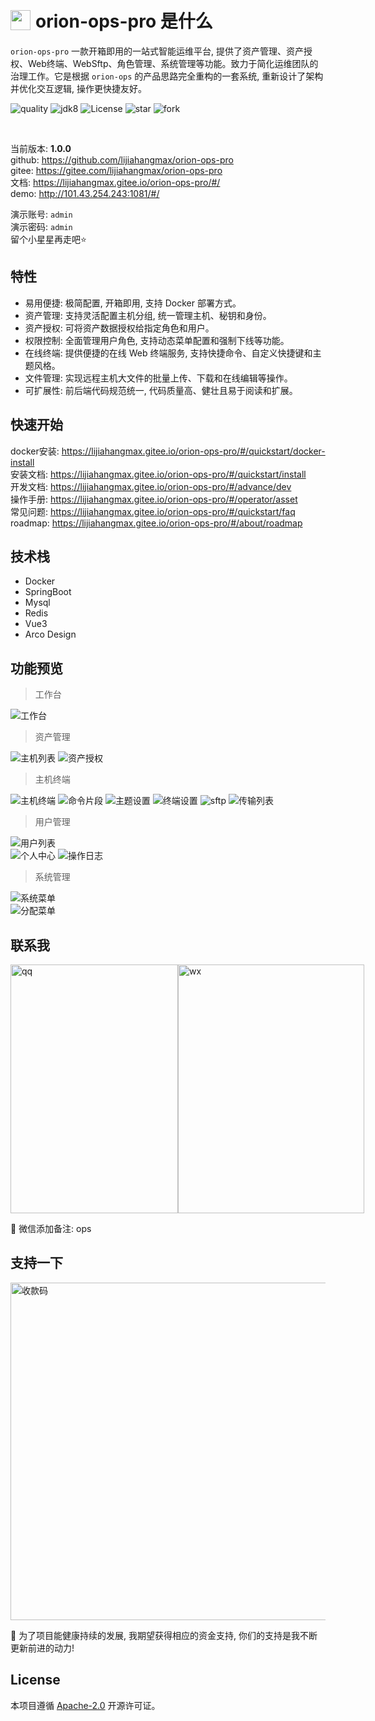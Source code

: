 <h1 style="display: flex; align-items: center;">
 <img style="margin-right: 8px;" src="https://bjuimg.obs.cn-north-4.myhuaweicloud.com/images/2024/2/27/8c687ef1-5711-4a93-9db0-79c010af7902.png" width="32px" height="32px"/> orion-ops-pro 是什么
</h1>

`orion-ops-pro` 一款开箱即用的一站式智能运维平台, 提供了资产管理、资产授权、Web终端、WebSftp、角色管理、系统管理等功能。致力于简化运维团队的治理工作。它是根据 `orion-ops`
的产品思路完全重构的一套系统, 重新设计了架构并优化交互逻辑, 操作更快捷友好。

<p style="text-align: left">
    <a target="_blank" style="text-decoration: none" href="https://app.codacy.com/gh/lijiahangmax/orion-ops-pro/dashboard?utm_source=gh&utm_medium=referral&utm_content=&utm_campaign=Badge_grade">
        <img src="https://app.codacy.com/project/badge/Grade/49eaab3a9a474af3b87e1d21ffec71c4" alt="quality"/>
    </a>
	<a target="_blank" style="text-decoration: none" href="https://www.oracle.com/java/technologies/javase/javase-jdk8-downloads.html">
		<img src="https://img.shields.io/badge/JDK-8+-green.svg" alt="jdk8"/>
	</a>
	<a target="_blank" style="text-decoration: none" href="https://www.apache.org/licenses/LICENSE-2.0">
		<img src="https://img.shields.io/github/license/lijiahangmax/orion-ops-pro" alt="License"/>
	</a>
	<a target="_blank" style="text-decoration: none" href="https://gitee.com/lijiahangmax/orion-ops-pro/stargazers">
		<img src="https://gitee.com/lijiahangmax/orion-ops-pro/badge/star.svg?theme=dark" alt="star"/>
	</a>
	<a target="_blank" style="text-decoration: none" href="https://gitee.com/lijiahangmax/orion-ops-pro/members">
		<img src="https://gitee.com/lijiahangmax/orion-ops-pro/badge/fork.svg?theme=dark" alt="fork"/>
	</a>		
	<!-- <a target="_blank" style="text-decoration: none" href="https://github.com/lijiahangmax/orion-ops-pro">
		<img src="https://img.shields.io/github/stars/lijiahangmax/orion-ops-pro.svg?style=social" alt="star"/>
	</a> -->	
</p>

<br/>  

当前版本: **1.0.0**  
github: https://github.com/lijiahangmax/orion-ops-pro  
gitee: https://gitee.com/lijiahangmax/orion-ops-pro  
文档: https://lijiahangmax.gitee.io/orion-ops-pro/#/    
demo: http://101.43.254.243:1081/#/

演示账号: `admin`    
演示密码: `admin`  
留个小星星再走吧⭐

## 特性

* 易用便捷: 极简配置, 开箱即用, 支持 Docker 部署方式。
* 资产管理: 支持灵活配置主机分组, 统一管理主机、秘钥和身份。
* 资产授权: 可将资产数据授权给指定角色和用户。
* 权限控制: 全面管理用户角色, 支持动态菜单配置和强制下线等功能。
* 在线终端: 提供便捷的在线 Web 终端服务, 支持快捷命令、自定义快捷键和主题风格。
* 文件管理: 实现远程主机大文件的批量上传、下载和在线编辑等操作。
* 可扩展性: 前后端代码规范统一, 代码质量高、健壮且易于阅读和扩展。

[comment]: <> (  FIXME * 批量操作: 支持远程主机批量执行命令 以及 批量执行上传文件)

[comment]: <> (  FIXME * 调度任务: 维护 cron 表达式, 定时执行主机命令)

[comment]: <> (  FIXME * 功能强大: 命令批量执行, 任务定时调度, 远程日志查看, 操作日志全记录等)

## 快速开始

docker安装: https://lijiahangmax.gitee.io/orion-ops-pro/#/quickstart/docker-install   
安装文档: https://lijiahangmax.gitee.io/orion-ops-pro/#/quickstart/install   
开发文档: https://lijiahangmax.gitee.io/orion-ops-pro/#/advance/dev   
操作手册: https://lijiahangmax.gitee.io/orion-ops-pro/#/operator/asset  
常见问题: https://lijiahangmax.gitee.io/orion-ops-pro/#/quickstart/faq  
roadmap: https://lijiahangmax.gitee.io/orion-ops-pro/#/about/roadmap

## 技术栈

* Docker
* SpringBoot
* Mysql
* Redis
* Vue3
* Arco Design

[//]: # ( fixme 免责声明 &#40;注意事项&#41; &#40;在使用平台之前, 请确保您已经了解并同意相关的使用协议和隐私政策。&#41; &#40;为了数据安全, 请定期备份数据和配置, 以防意外丢失或损坏。&#41;)

## 功能预览

> 工作台

![工作台](https://bjuimg.obs.cn-north-4.myhuaweicloud.com/images/2024/2/27/69328bb3-8a8d-47ca-8a5b-d16c56be704b.png "工作台")

> 资产管理

![主机列表](https://bjuimg.obs.cn-north-4.myhuaweicloud.com/images/2024/2/27/8ca59a20-09b6-48e5-b511-c01319d963df.png "主机列表")
![资产授权](https://bjuimg.obs.cn-north-4.myhuaweicloud.com/images/2024/2/27/a6e48de3-5145-4c48-a6a2-b99208cb1ae1.png "资产授权")

> 主机终端

![主机终端](https://bjuimg.obs.cn-north-4.myhuaweicloud.com/images/2024/2/27/7264f870-45c7-4037-9179-6473d254c231.png "主机终端")
![命令片段](https://bjuimg.obs.cn-north-4.myhuaweicloud.com/images/2024/2/27/0803bb07-3776-4de3-bd4a-02931fab7ca7.png "命令片段")
![主题设置](https://bjuimg.obs.cn-north-4.myhuaweicloud.com/images/2024/2/27/89f75025-b0d4-4ccf-b1a7-de311c576ab4.png "主题设置")
![终端设置](https://bjuimg.obs.cn-north-4.myhuaweicloud.com/images/2024/2/27/b6d2da7a-5aaf-4790-b4e9-d8e8428e2122.png "终端设置")
![sftp](https://bjuimg.obs.cn-north-4.myhuaweicloud.com/images/2024/2/27/9c096d5e-3a1c-40e3-b047-1e8725f27726.png "sftp")
![传输列表](https://bjuimg.obs.cn-north-4.myhuaweicloud.com/images/2024/2/27/cebee39c-d5f6-4d82-b4b8-f2734c9a49bf.png "传输列表")

> 用户管理

![用户列表](https://bjuimg.obs.cn-north-4.myhuaweicloud.com/images/2024/2/27/b9ca5bb6-f88a-43e6-888f-b7259df02521.png "用户列表")  
![个人中心](https://bjuimg.obs.cn-north-4.myhuaweicloud.com/images/2024/2/27/6a4985c6-e828-4eb3-96b2-b1ca48df7579.png "个人中心")
![操作日志](https://bjuimg.obs.cn-north-4.myhuaweicloud.com/images/2024/2/27/304c6e12-755e-4ce7-8d37-051676ff6fe9.png "操作日志")

> 系统管理

![系统菜单](https://bjuimg.obs.cn-north-4.myhuaweicloud.com/images/2024/2/27/89dcd816-7f76-4bed-be4c-79a412dbeba4.png "系统菜单")  
![分配菜单](https://bjuimg.obs.cn-north-4.myhuaweicloud.com/images/2024/2/27/ac5ca3da-6874-4655-b192-b88bad6cfa06.png "分配菜单")

## 联系我

<div style="display: flex;">
  <img src="https://bjuimg.obs.cn-north-4.myhuaweicloud.com/images/2024/2/27/d452cd30-cecd-4236-86f5-5ecbf3eac091.jpg" alt="qq" width="268px" height="398px"/>  
  <img src="https://bjuimg.obs.cn-north-4.myhuaweicloud.com/images/2024/2/27/4f1c4e77-8e36-45a3-8be6-9da5387bb96e.jpg" alt="wx" width="298px" height="398px"/>  
</div>

📧 微信添加备注: ops

## 支持一下

<img src="https://bjuimg.obs.cn-north-4.myhuaweicloud.com/images/2024/2/27/8063cf87-9de9-4df2-8009-d5dea6d69861.jpg" alt="收款码" width="540px"/>  

🎁 为了项目能健康持续的发展, 我期望获得相应的资金支持, 你们的支持是我不断更新前进的动力!

## License

本项目遵循 [Apache-2.0](https://github.com/lijiahangmax/orion-ops-pro/blob/main/LICENSE) 开源许可证。  
